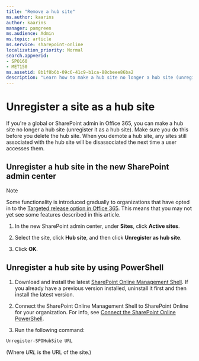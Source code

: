 ```yaml
---
title: "Remove a hub site"
ms.author: kaarins
author: kaarins
manager: pamgreen
ms.audience: Admin
ms.topic: article
ms.service: sharepoint-online
localization_priority: Normal
search.appverid:
- SPO160
- MET150
ms.assetid: 8b1f8b6b-09c6-41c9-b1ca-88cbeee86ba2
description: "Learn how to make a hub site no longer a hub site (unregister it as a hub site)"
---
```


# Unregister a site as a hub site

If you're a global or SharePoint admin in Office 365, you can make a hub site no longer a hub site (unregister it as a hub site). Make sure you do this before you delete the hub site. When you demote a hub site, any sites still associated with the hub site will be disassociated the next time a user accesses them.

## Unregister a hub site in the new SharePoint admin center

> [!NOTE]
>  Some functionality is introduced gradually to organizations that have opted in to the [Targeted release option in Office 365](/office365/admin/manage/release-options-in-office-365). This means that you may not yet see some features described in this article.

1. In the new SharePoint admin center, under **Sites**, click **Active sites**.

2. Select the site, click **Hub site**, and then click **Unregister as hub site**.

3. Click **OK**. 

## Unregister a hub site by using PowerShell
  
1. Download and install the latest [SharePoint Online Management Shell](https://go.microsoft.com/fwlink/p/?LinkId=255251). If you already have a previous version installed, uninstall it first and then install the latest version.
    
2. Connect the SharePoint Online Management Shell to SharePoint Online for your organization. For info, see [Connect the SharePoint Online PowerShell](/powershell/sharepoint/sharepoint-online/connect-sharepoint-online).
    
3. Run the following command:
    
  ```PowerShell
  Unregister-SPOHubSite URL
  ```

   (Where  *URL*  is the URL of the site.) 
    

